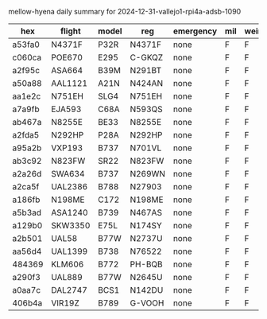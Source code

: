 mellow-hyena daily summary for 2024-12-31-vallejo1-rpi4a-adsb-1090

|hex|flight|model|reg|emergency|mil|weirdo|
|--|--|--|--|--|--|--|
|a53fa0|N4371F|P32R|N4371F|none|F|F|
|c060ca|POE670|E295|C-GKQZ|none|F|F|
|a2f95c|ASA664|B39M|N291BT|none|F|F|
|a50a88|AAL1121|A21N|N424AN|none|F|F|
|aa1e2c|N751EH|SLG4|N751EH|none|F|F|
|a7a9fb|EJA593|C68A|N593QS|none|F|F|
|ab467a|N8255E|BE33|N8255E|none|F|F|
|a2fda5|N292HP|P28A|N292HP|none|F|F|
|a95a2b|VXP193|B737|N701VL|none|F|F|
|ab3c92|N823FW|SR22|N823FW|none|F|F|
|a2a26d|SWA634|B737|N269WN|none|F|F|
|a2ca5f|UAL2386|B788|N27903|none|F|F|
|a186fb|N198ME|C172|N198ME|none|F|F|
|a5b3ad|ASA1240|B739|N467AS|none|F|F|
|a129b0|SKW3350|E75L|N174SY|none|F|F|
|a2b501|UAL58|B77W|N2737U|none|F|F|
|aa56d4|UAL1399|B738|N76522|none|F|F|
|484369|KLM606|B772|PH-BQB|none|F|F|
|a290f3|UAL889|B77W|N2645U|none|F|F|
|a0aa7c|DAL2747|BCS1|N142DU|none|F|F|
|406b4a|VIR19Z|B789|G-VOOH|none|F|F|
